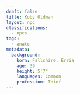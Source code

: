 ```yaml
---
draft: false
title: Koby Oldman
layout: npc
classifications:
  - npcs
tags:
  - anatc
metadata:
  background:
    born: Fallshire, Erria
    age: 39
    height: 5'7"
    languages: Common
    profession: Thief
---
```

